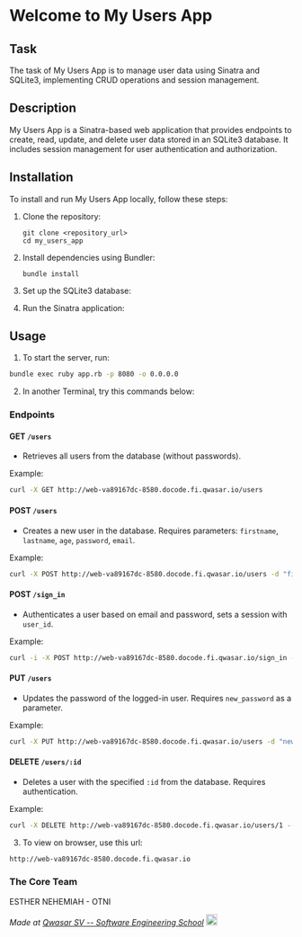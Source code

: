 # Welcome to My Users App

## Task
The task of My Users App is to manage user data using Sinatra and SQLite3, implementing CRUD operations and session management.

## Description
My Users App is a Sinatra-based web application that provides endpoints to create, read, update, and delete user data stored in an SQLite3 database. It includes session management for user authentication and authorization.

## Installation
To install and run My Users App locally, follow these steps:

1. Clone the repository:
   ```
   git clone <repository_url>
   cd my_users_app
   ```

2. Install dependencies using Bundler:
   ```
   bundle install
   ```

3. Set up the SQLite3 database:

4. Run the Sinatra application:
  

## Usage
1. To start the server, run:
```bash
bundle exec ruby app.rb -p 8080 -o 0.0.0.0
```

2. In another Terminal, try this commands below:

### Endpoints

#### GET `/users`
- Retrieves all users from the database (without passwords).

Example:
```bash
curl -X GET http://web-va89167dc-8580.docode.fi.qwasar.io/users
```

#### POST `/users`
- Creates a new user in the database. Requires parameters: `firstname`, `lastname`, `age`, `password`, `email`.

Example:
```bash
curl -X POST http://web-va89167dc-8580.docode.fi.qwasar.io/users -d "firstname=Janet" -d "lastname=Musa" -d "age=25" -d "password=securepassword" -d "email=janetmusa@example.com"
```

#### POST `/sign_in`
- Authenticates a user based on email and password, sets a session with `user_id`.

Example:
```bash
curl -i -X POST http://web-va89167dc-8580.docode.fi.qwasar.io/sign_in -d "email=janetmusa@example.com" -d "password=securepassword"
```

#### PUT `/users`
- Updates the password of the logged-in user. Requires `new_password` as a parameter.

Example:
```bash
curl -X PUT http://web-va89167dc-8580.docode.fi.qwasar.io/users -d "new_password=newsecurepassword" --cookie "session_id=<your_session_id>"
```


#### DELETE `/users/:id`
- Deletes a user with the specified `:id` from the database. Requires authentication.

Example:
```bash
curl -X DELETE http://web-va89167dc-8580.docode.fi.qwasar.io/users/1 --cookie "session_id=<your_session_id>"
```

3. To view on browser, use this url:
 ```bash
http://web-va89167dc-8580.docode.fi.qwasar.io
```

### The Core Team
ESTHER NEHEMIAH - OTNI

<span><i>Made at <a href='https://qwasar.io'>Qwasar SV -- Software Engineering School</a></i></span>
<span><img alt='Qwasar SV -- Software Engineering Schools Logo' src='https://storage.googleapis.com/qwasar-public/qwasar-logo_50x50.png' width='20px' /></span>
